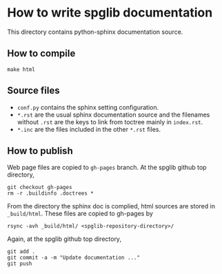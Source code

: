 # How to write spglib documentation

This directory contains python-sphinx documentation source.

## How to compile

```
make html
```

## Source files

* `conf.py` contains the sphinx setting configuration.
* `*.rst` are the usual sphinx documentation source and the filenames without `.rst` are the keys to link from toctree mainly in `index.rst`.
* `*.inc` are the files included in the other `*.rst` files.

## How to publish

Web page files are copied to `gh-pages` branch. At the spglib github top directory,
```
git checkout gh-pages
rm -r .buildinfo .doctrees *
```

From the directory the sphinx doc is complied, html sources are stored
in `_build/html`. These files are copied to gh-pages by
```
rsync -avh _build/html/ <spglib-repository-directory>/
```

Again, at the spglib github top directory,
```
git add .
git commit -a -m "Update documentation ..."
git push
```
